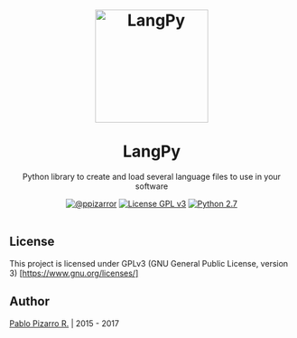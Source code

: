 <h1 align="center">
  <img alt="LangPy" src="http://ppizarror.com/resources/other/python.png" width="200px" height="200px" />
  <br /><br />
  LangPy</h1>
<p align="center">Python library to create and load several language files to use in your software</p>
<div align="center"><a href="http://ppizarror.com"><img alt="@ppizarror" src="http://ppizarror.com/badges/author.svg" /></a>
<a href="https://www.gnu.org/licenses/"><img alt="License GPL v3" src="http://ppizarror.com/badges/licensegpl3.svg" /></a>
<a href="https://www.python.org/downloads/"><img alt="Python 2.7" src="http://ppizarror.com/badges/python27.svg" /></a>
</div><br />

## License
This project is licensed under GPLv3 (GNU General Public License, version 3) [https://www.gnu.org/licenses/]

## Author
<a href="http://ppizarror.com" title="ppizarror">Pablo Pizarro R.</a> | 2015 - 2017
